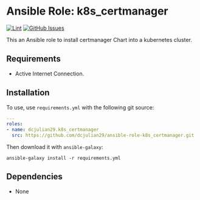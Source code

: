 # Ansible Role: k8s_certmanager

[![Lint](https://github.com/dcjulian29/ansible-role-k8s_certmanager/actions/workflows/lint.yml/badge.svg)](https://github.com/dcjulian29/ansible-role-k8s_certmanager/actions/workflows/lint.yml) [![GitHub Issues](https://img.shields.io/github/issues-raw/dcjulian29/ansible-role-k8s_certmanager.svg)](https://github.com/dcjulian29/ansible-role-k8s_certmanager/issues)

This an Ansible role to install certmanager Chart into a kubernetes cluster.

## Requirements

- Active Internet Connection.

## Installation

To use, use `requirements.yml` with the following git source:

```yaml
---
roles:
- name: dcjulian29.k8s_certmanager
  src: https://github.com/dcjulian29/ansible-role-k8s_certmanager.git
  ```

Then download it with `ansible-galaxy`:

```shell
ansible-galaxy install -r requirements.yml
```

## Dependencies

- None

